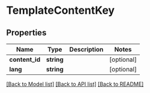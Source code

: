 # TemplateContentKey

## Properties
Name | Type | Description | Notes
------------ | ------------- | ------------- | -------------
**content_id** | **string** |  | [optional] 
**lang** | **string** |  | [optional] 

[[Back to Model list]](../README.md#documentation-for-models) [[Back to API list]](../README.md#documentation-for-api-endpoints) [[Back to README]](../README.md)


